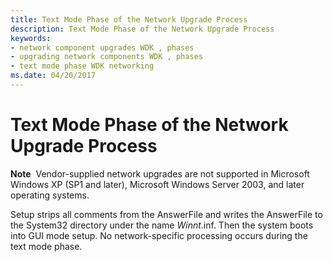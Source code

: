 ```yaml
---
title: Text Mode Phase of the Network Upgrade Process
description: Text Mode Phase of the Network Upgrade Process
keywords:
- network component upgrades WDK , phases
- upgrading network components WDK , phases
- text mode phase WDK networking
ms.date: 04/20/2017
---
```


# Text Mode Phase of the Network Upgrade Process





**Note**  Vendor-supplied network upgrades are not supported in Microsoft Windows XP (SP1 and later), Microsoft Windows Server 2003, and later operating systems.

 

Setup strips all comments from the AnswerFile and writes the AnswerFile to the System32 directory under the name $Winnt$.inf. Then the system boots into GUI mode setup. No network-specific processing occurs during the text mode phase.

 

 





